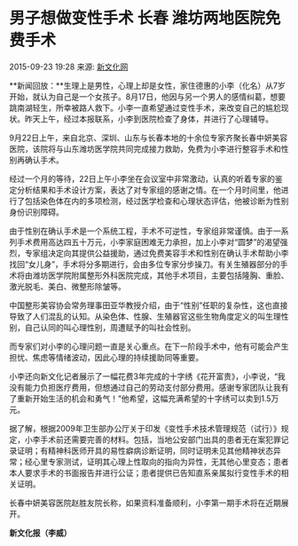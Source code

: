 # 男子想做变性手术 长春 潍坊两地医院免费手术

2015-09-23 19:28 来源: [新文化网](https://www.sohu.com/a/%E6%96%B0%E6%96%87%E5%8C%96%E7%BD%91?spm=smpc.content-abroad.content.1.1730982677928PknrLAW)

**新闻回放：**生理上是男性，心理上却是女性，家住德惠的小李（化名）从7岁开始，就认为自己是一个女孩子。8月17日，他因与另一个男人的感情纠葛，想要跳南湖轻生，所幸被路人救下。小李一直希望通过变性手术，来改变自己的尴尬现状。昨天上午，经过本报联系，小李到医院检查了身体，并进行了心理辅导。

9月22日上午，来自北京、深圳、山东与长春本地的十余位专家齐聚长春中妍美容医院，该院将与山东潍坊医学院共同完成接力救助，免费为小李进行整容手术和性别再确认手术。

经过一个月的等待，22日上午小李坐在会议室中非常激动，认真的听着专家的鉴定分析结果和手术设计方案，表达了对专家组的感谢之情。在一个月时间里，他进行了包括染色体在内的多项检测，经过医学检查和心理状态评估，他被诊断为性别身份识别障碍。

由于性别在确认手术是一个系统工程，手术不可逆性，专家组非常谨慎。由于一系列手术费用高达四五十万元，小李家庭困难无力承担，加上小李对“圆梦”的渴望强烈，专家组决定向其提供公益援助，通过免费美容手术和性别在确认手术帮助小李找回“女儿身”，手术将分多期进行，会由多位专家分步操刀。有关生殖器部分的手术将由潍坊医学院附属整形外科医院完成，其他手术项目，主要包括隆胸、重脸、激光脱毛、美白、微整形除皱等。

中国整形美容协会常务理事田亚华教授介绍，由于“性别”任职的复杂性，这也直接导致了人们混乱的认知。从染色体、性腺、生殖器官这些生物角度定义的叫生理性别，自己认同的叫心理性别，周遭赋予的叫社会性别。

而专家们对小李的心理问题一直是关心重点。在下一阶段手术中，他有可能会产生担忧、焦虑等情绪波动，因此心理的持续援助同等重要。

小李还向新文化记者展示了一幅花费3年完成的十字绣《花开富贵》，小李说，“我没有能力负担医疗费用，但想通过自己的劳动支付部分费用。感谢专家团队让我有了重新开始生活的机会和勇气！”他希望，这幅充满希望的十字绣可以卖到1.5万元。

据了解，根据2009年卫生部办公厅关于印发《变性手术技术管理规范（试行）》规定，小李手术前还需要完善的材料。包括，当地公安部门出具的患者无在案犯罪记录证明；有精神科医师开具的易性癖病诊断证明，同时证明未见其他精神状态异常；经心里专家测试，证明其心理上性取向的指向为异性，无其他心里变态；患者本人要求手术的书面报告并进行公证；患者提供已告知直系亲属拟行变性手术的相关证明。

长春中妍美容医院赵胜友院长称，如果资料准备顺利，小李第一期手术将在近期展开。

**新文化报（李威）**